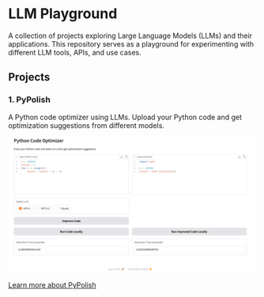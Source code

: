# LLM Playground

A collection of projects exploring Large Language Models (LLMs) and their applications. This repository serves as a playground for experimenting with different LLM tools, APIs, and use cases.

## Projects

### 1. PyPolish
A Python code optimizer using LLMs. Upload your Python code and get optimization suggestions from different models.

![PyPolish UI](PyPolish/image_ui.png)

[Learn more about PyPolish](PyPolish/README.md)